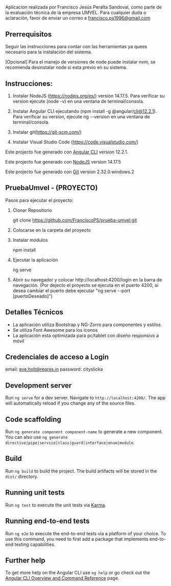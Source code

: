 ##

Aplicacion realizada por Francisco Jesús Peralta Sandoval, como parte de la evaluación técnica de la empresa UMVEL.
Para cualquier duda o aclaración, favor de enviar un correo a francisco.ps1996@gmail.com

## Prerrequisitos

Seguir las instrucciones para contar con las herramientas ya quees necesario para la instalación del sistema.

[Opcional] Para el manejo de versiones de node puede instalar nvm, se recomienda desinstalar node si esta previo en su sistema.

## Instrucciones:

1. Instalar NodeJS (https://nodejs.org/es/) version 14.17.5. Para verificar su version ejecute (node -v) en una ventana de terminal/consola.

2. Instalar Angular CLI ejecutando (npm install -g @angular/cli@12.2.1). Para verificar su version, ejecute ng --version en una ventana de terminal/consola.

3. Instalar git(https://git-scm.com/)

4. Instalar Visual Studio Code (https://code.visualstudio.com/)

Este projecto fue generado con [Angular CLI](https://github.com/angular/angular-cli) version 12.2.1.

Este projecto fue generado con [NodeJS](https://nodejs.org/es/) version 14.17.5

Este projecto fue generado con [Git](https://git-scm.com/) version 2.32.0.windows.2

## PruebaUmvel - (PROYECTO)

Pasos para ejecutar el proyecto:

1. Clonar Repositorio

   git clone https://github.com/FranciscoPS/prueba-umvel.git

2. Colocarse en la carpeta del proyecto

3. Instalar módulos

   npm install

4. Ejecutar la aplicación

   ng serve

5. Abrir su navegador y colocar http://localhost:4200/login en la barra de navegación. (Por dejecto el proyecto se ejecuta en el puerto 4200, si desea cambiar el puerto debe ejecutar "ng serve --port [puertoDeseado]")

## Detalles Técnicos

- La aplicación utiliza Bootstrap y NG-Zorro para componentes y estilos
- Se utiliza Font Awesome para los iconos
- La aplicación esta optimizada para pc/tablet con diseño responsivo a móvil

## Credenciales de acceso a Login

email: eve.holt@reqres.in
password: cityslicka

## Development server

Run `ng serve` for a dev server. Navigate to `http://localhost:4200/`. The app will automatically reload if you change any of the source files.

## Code scaffolding

Run `ng generate component component-name` to generate a new component. You can also use `ng generate directive|pipe|service|class|guard|interface|enum|module`.

## Build

Run `ng build` to build the project. The build artifacts will be stored in the `dist/` directory.

## Running unit tests

Run `ng test` to execute the unit tests via [Karma](https://karma-runner.github.io).

## Running end-to-end tests

Run `ng e2e` to execute the end-to-end tests via a platform of your choice. To use this command, you need to first add a package that implements end-to-end testing capabilities.

## Further help

To get more help on the Angular CLI use `ng help` or go check out the [Angular CLI Overview and Command Reference](https://angular.io/cli) page.
